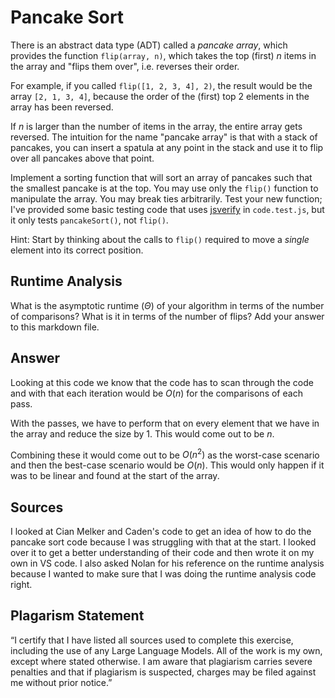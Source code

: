 # Pancake Sort

There is an abstract data type (ADT) called a *pancake array*, which provides
the function `flip(array, n)`, which takes the top (first) $n$ items in the
array and "flips them over", i.e. reverses their order.

For example, if you called `flip([1, 2, 3, 4], 2)`, the result would
be the array  `[2, 1, 3, 4]`, because the order of the (first) top 2
elements in the array has been reversed.

If $n$ is larger than the number of items in the array, the entire array gets
reversed. The intuition for the name "pancake array" is that with a stack of
pancakes, you can insert a spatula at any point in the stack and use it to flip
over all pancakes above that point.

Implement a sorting function that will sort an array of pancakes such that the
smallest pancake is at the top. You may use only the `flip()` function to
manipulate the array. You may break ties arbitrarily. Test your new function;
I've provided some basic testing code that uses
[jsverify](https://jsverify.github.io/) in `code.test.js`, but it only tests
`pancakeSort()`, not `flip()`.

Hint: Start by thinking about the calls to `flip()` required to move a *single*
element into its correct position.

## Runtime Analysis

What is the asymptotic runtime ($\Theta$) of your algorithm in terms of the
number of comparisons? What is it in terms of the number of flips? Add your
answer to this markdown file.

## Answer 
Looking at this code we know that the code has to scan through the code and with that each iteration would be $O(n)$ for the comparisons of each pass. 

With the passes, we have to perform that on every element that we have in the array and reduce the size by 1. This would come out to be $n$. 

Combining these it would come out to be $O(n^2)$ as the worst-case scenario and then the best-case scenario would be $O(n)$. This would only happen if it was to be linear and found at the start of the array. 

## Sources
I looked at Cian Melker and Caden's code to get an idea of how to do the pancake sort code because I was struggling with that at the start. I looked over it to get a better understanding of their code and then wrote it on my own in VS code. I also asked Nolan for his reference on the runtime analysis because I wanted to make sure that I was doing the runtime analysis code right. 

## Plagarism Statement
“I certify that I have listed all sources used to complete this exercise, including the use of any Large Language Models. All of the work is my own, except where stated otherwise. I am aware that plagiarism carries severe penalties and that if plagiarism is suspected, charges may be filed against me without prior notice.”

